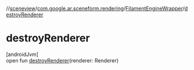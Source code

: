 //[sceneview](../../../index.md)/[com.google.ar.sceneform.rendering](../index.md)/[FilamentEngineWrapper](index.md)/[destroyRenderer](destroy-renderer.md)

# destroyRenderer

[androidJvm]\
open fun [destroyRenderer](destroy-renderer.md)(renderer: Renderer)
